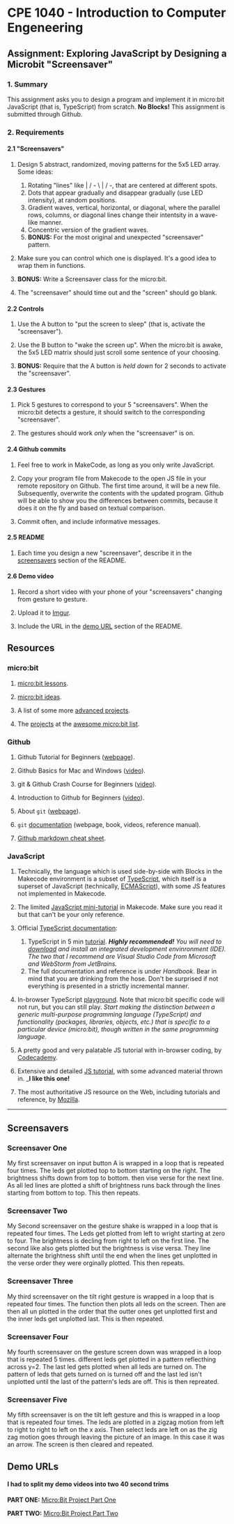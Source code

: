 # CPE 1040 - Introduction to Computer Engeneering

## Assignment: Exploring JavaScript by Designing a Microbit "Screensaver"

### 1. Summary

This assignment asks you to design a program and implement it in micro:bit JavaScript (that is, TypeScript) from scratch. **No Blocks!** This assignment is submitted through Github.

### 2. Requirements

#### 2.1 "Screensavers"

1. Design 5 abstract, randomized, moving patterns for the 5x5 LED array. Some ideas:
   1. Rotating "lines" like | / - \ | / -, that are centered at different spots.
   2. Dots that appear gradually and disappear gradually (use LED intensity), at random positions.
   3. Gradient waves, vertical, horizontal, or diagonal, where the parallel rows, columns, or diagonal lines change their intentsity in a wave-like manner.
   4. Concentric version of the gradient waves.
   5. **BONUS:** For the most original and unexpected "screensaver" pattern.
   
2. Make sure you can control which one is displayed. It's a good idea to wrap them in functions.

3. **BONUS:** Write a Screensaver class for the micro:bit.

4. The "screensaver" should time out and the "screen" should go blank.

#### 2.2 Controls

1. Use the A button to "put the screen to sleep" (that is, activate the "screensaver").

2. Use the B button to "wake the screen up". When the micro:bit is awake, the 5x5 LED matrix should just scroll some sentence of your choosing.

3. **BONUS:** Require that the A button is _held down_ for 2 seconds to activate the "screensaver".

#### 2.3 Gestures

1. Pick 5 gestures to correspond to your 5 "screensavers". When the micro:bit detects a gesture, it should switch to the corresponding "screensaver".

2. The gestures should work _only_ when the "screensaver" is on.

#### 2.4 Github commits

1. Feel free to work in MakeCode, as long as you only write JavaScript. 

2. Copy your program file from Makecode to the open JS file in your remote repository on Github. The first time around, it will be a new file. Subsequently, overwrite the contents with the updated program. Github will be able to show you the differences between commits, because it does it on the fly and based on textual comparison.

3. Commit often, and include informative messages.

#### 2.5 README

1. Each time you design a new "screensaver", describe it in the [screensavers](#screensavers) section of the README.

#### 2.6 Demo video

1. Record a short video with your phone of your "screensavers" changing from gesture to gesture.

2. Upload it to [Imgur](https://help.imgur.com/hc/en-us/articles/115000083326-What-files-can-I-upload-What-is-the-size-limit-).

3. Include the URL in the [demo URL](#demo-url) section of the README.

## Resources

### micro:bit 

1. [micro:bit lessons](https://makecode.microbit.org/lessons).

2. [micro:bit ideas](https://microbit.org/ideas/).

3. A list of some more [advanced projects](https://www.itpro.co.uk/desktop-hardware/26289/13-top-bbc-micro-bit-projects).

4. The [projects](https://www.itpro.co.uk/desktop-hardware/26289/13-top-bbc-micro-bit-projects) at the [awesome micro:bit list](https://github.com/carlosperate/awesome-microbit).

### Github

1. Github Tutorial for Beginners ([webpage](https://product.hubspot.com/blog/git-and-github-tutorial-for-beginners)).

2. Github Basics for Mac and Windows ([video](https://www.youtube.com/watch?v=0fKg7e37bQE)).

3. git & Github Crash Course for Beginners ([video](https://www.youtube.com/watch?v=SWYqp7iY_Tc)).

4. Introduction to Github for Beginners ([video](https://www.youtube.com/watch?v=fQLK8Ib_SKk)).

5. About `git` ([webpage](https://git-scm.com/about)).

6. `git` [documentation](https://git-scm.com/doc) (webpage, book, videos, reference manual).

7. [Github markdown cheat sheet](https://github.com/adam-p/markdown-here/wiki/Markdown-Cheatsheet).

### JavaScript

1. Technically, the language which is used side-by-side with Blocks in the Makecode environment is a subset of [TypeScript](https://makecode.com/language), which itself is a superset of JavaScript (technically, [ECMAScript](https://www.ecma-international.org/ecma-262/10.0/index.html#Title)), with some JS features not implemented in Makecode.

2. The limited [JavaScript mini-tutorial](https://makecode.microbit.org/javascript) in Makecode. Make sure you read it but that can't be your only reference.

3. Official [TypeScript documentation]():
   1. TypeScript in 5 min [tutorial](https://www.typescriptlang.org/docs/handbook/typescript-in-5-minutes.html). _**Highly recommended!** You will need to [download](https://www.typescriptlang.org/index.html#download-links) and install an integrated development envinronment (IDE). The two that I recommend are Visual Studio Code from Microsoft and WebStorm from JetBrains._
   2. The full documentation and reference is under _Handbook_. Bear in mind that you are drinking from the hose. Don't be surprised if not everything is presented in a strictly incremental manner.
   
4. In-browser TypeScript [playground](https://www.typescriptlang.org/play/index.html). Note that micro:bit specific code will not run, but you can still play. _Start making the distinction between a generic multi-purpose programming language (TypeScript) and functionality (packages, libraries, objects, etc.) that is specific to a particular device (micro:bit), though written in the same programming language._

5. A pretty good and very palatable JS tutorial with in-browser coding, by [Codecademy](https://www.codecademy.com/learn/introduction-to-javascript).

6. Extensive and detailed [JS tutorial](https://javascript.info/), with some advanced material thrown in. _**I like this one!**

7. The most authoritative JS resource on the Web, including tutorials and reference, by [Mozilla](https://developer.mozilla.org/en-US/docs/Web/JavaScript).

---

## Screensavers

### Screensaver One 

My first screensaver on input button A is wrapped in a loop that is repeated four times. The leds get plotted top to bottom starting on the right. The brightness shifts down from top to bottom. then vise verse for the next line. As all led lines are plotted a shift of brightness runs back through the lines starting from bottom to top. This then repeats.

### Screensaver Two

My Second screensaver on the gesture shake is wrapped in a loop that is repeated four times. The Leds get plotted from left to wright starting at zero to four. The brightness is decling from right to left on the first line. The second like also gets plotted but the brightness is vise versa. They line alternate the brightness shift until the end when the lines get unplotted in the verse order they were orginally plotted. This then repeats.

### Screensaver Three

My third screensaver on the tilt right gesture is wrapped in a loop that is repeated four times. The function then plots all leds on the screen. Then are then all un plotted in the order that the outter ones get unplotted first and the inner leds get unplotted last. This is then repeated.

### Screensaver Four

My fourth screensaver on the gesture screen down was wrapped in a loop that is repeated 5 times. different leds get plotted in a pattern reflecthing across y=2. The last led gets plotted when all leds are turned on. The pattern of leds that gets turned on is turned off and the last led isn't unplotted until the last of the pattern's leds are off. This is then repreated.

### Screensaver Five

My fifth screensaver is on the tilt left gesture and this is wrapped in a loop that is repeated four times. The leds are plotted in a zigzag motion from left to right to right to left on the x axis. Then select leds are left on as the zig zag motion goes through leaving the picture of an image. In this case it was an arrow. The screen is then cleared and repeated. 

## Demo URLs

#### I had to split my demo videos into two 40 second trims

**PART ONE:**  [Micro:Bit Project Part One](https://i.imgur.com/O0cQVhd.mp4)

**PART TWO:**  [Micro:Bit Project Part Two](https://i.imgur.com/pmxowpf.mp4)

